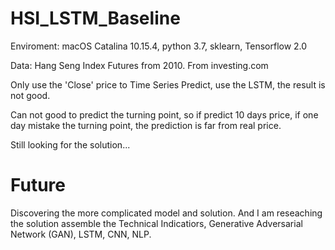 # HSI_LSTM_Baseline

Enviroment: macOS Catalina 10.15.4, python 3.7, sklearn, Tensorflow 2.0

Data: Hang Seng Index Futures from 2010.  From investing.com

Only use the 'Close' price to Time Series Predict, use the LSTM, the result is not good.

Can not good to predict the turning point, so if predict 10 days price, if one day mistake the turning point, the prediction is far from real price.

Still looking for the solution...

# Future 

Discovering the more complicated model and solution. And I am reseaching the solution assemble the Technical Indicatiors, Generative Adversarial Network (GAN), LSTM, CNN, NLP.
